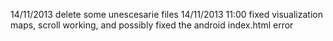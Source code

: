 14/11/2013        delete some unescesarie files
14/11/2013  11:00 fixed visualization maps, scroll working, and possibly fixed the android index.html error